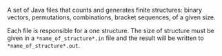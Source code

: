 A set of Java files that counts and generates finite structures: binary vectors, permutations, combinations, bracket sequences, of a given size.

Each file is responsible for a one structure. The size of structure must be given in a `*name_of_structure*.in` file and the result will be written to `*name_of_structure*.out`.
